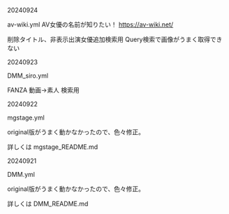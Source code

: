 20240924

av-wiki.yml
AV女優の名前が知りたい！ https://av-wiki.net/

削除タイトル、非表示出演女優追加検索用
Query検索で画像がうまく取得できない

20240923

DMM_siro.yml

FANZA 動画→素人 検索用


20240922

mgstage.yml

original版がうまく動かなかったので、色々修正。

詳しくは mgstage_README.md


20240921

DMM.yml

original版がうまく動かなかったので、色々修正。

詳しくは DMM_README.md
